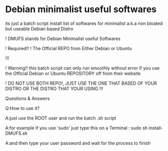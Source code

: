 # Debian minimalist useful softwares
its just a batch script install list of softwares for minimalist a.k.a non bloated but useable Debian based Distro

! DMUFS stands for Debian Minimalist useful Softwares

! Required!!
! The Official REPO from Either Debian or Ubuntu 

!!!

! Warning!! this batch script can only run smoothly without error if you use the Official Debian or Ubuntu REPOSITORY off from their website

! DO NOT USE BOTH REPO!, JUST USE THE ONE THAT BASED OF YOUR DISTRO OR THE DISTRO THAT YOUR USING
!!!


 Questions & Answers

Q:How to use it?

A:just use the ROOT user and run the batch .sh script

A:for example if you use 'sudo' just type this on a Terminal : sudo sh install-DMUFS.sh

A:and then type your user password and wait for the process to finish

